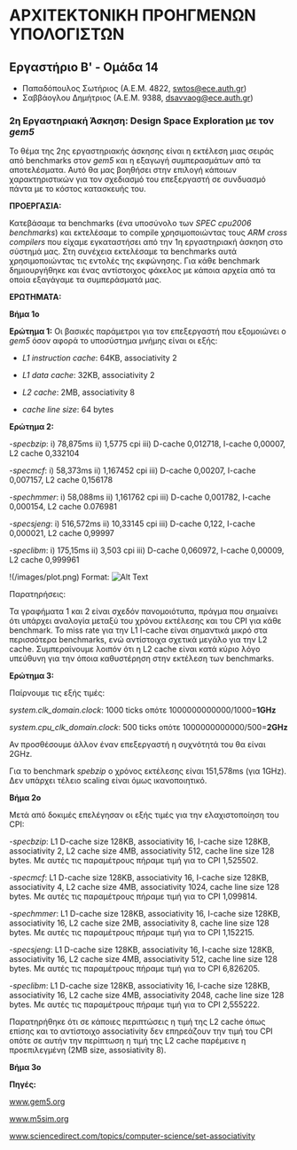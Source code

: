 # ΑΡΧΙΤΕΚΤΟΝΙΚΗ ΠΡΟΗΓΜΕΝΩΝ ΥΠΟΛΟΓΙΣΤΩΝ


## Εργαστήριο Β' - Ομάδα 14
 
* Παπαδόπουλος Σωτήριος (Α.Ε.Μ. 4822, <swtos@ece.auth.gr>)
* Σαββάογλου Δημήτριος  (Α.Ε.Μ. 9388, <dsavvaog@ece.auth.gr>)

### **2η Εργαστηριακή Άσκηση: Design Space Exploration με τον _gem5_**


  Το θέμα της 2ης εργαστηριακής άσκησης είναι η εκτέλεση μιας σειράς από benchmarks στον _gem5_ και η εξαγωγή συμπερασμάτων από τα αποτελέσματα. Αυτό θα μας βοηθήσει στην επιλογή κάποιων χαρακτηριστικών για τον σχεδιασμό του επεξεργαστή σε συνδυασμό πάντα με το κόστος κατασκευής του.


**ΠΡΟΕΡΓΑΣΙΑ:**

  Κατεβάσαμε τα benchmarks (ένα υποσύνολο των _SPEC cpu2006 benchmarks_) και εκτελέσαμε το compile χρησιμοποιώντας τους _ARM cross compilers_ που είχαμε εγκαταστήσει από την 1η εργαστηριακή άσκηση στο σύστημά μας. Στη συνέχεια εκτελέσαμε τα benchmarks αυτά χρησιμοποιώντας τις εντολές της εκφώνησης. Για κάθε benchmark δημιουργήθηκε και ένας αντίστοιχος φάκελος με κάποια αρχεία από τα οποία εξαγάγαμε τα συμπεράσματά μας.


**ΕΡΩΤΗΜΑΤΑ:**

**Βήμα 1ο**

**Ερώτημα 1:** Οι βασικές παράμετροι για τον επεξεργαστή που εξομοιώνει ο _gem5_ όσον αφορά το υποσύστημα μνήμης είναι οι εξής:

   -  _L1 instruction cache_: 64KB, associativity 2

   -  _L1 data cache_: 32KB, associativity 2

   -  _L2 cache_: 2MB, associativity 8

   -  _cache line size_: 64 bytes

**Ερώτημα 2:**

   -_specbzip_: i) 78,875ms ii) 1,5775 cpi iii) D-cache 0,012718, I-cache 0,00007, L2 cache 0,332104

   -_specmcf_: i) 58,373ms ii) 1,167452 cpi iii) D-cache 0,00207, I-cache 0,007157, L2 cache 0,156178

   -_spechmmer_: i) 58,088ms ii) 1,161762 cpi iii) D-cache 0,001782, I-cache 0,000154, L2 cache 0.076981

   -_specsjeng_: i) 516,572ms ii) 10,33145 cpi iii) D-cache 0,122, I-cache 0,000021, L2 cache 0,99997

   -_speclibm_: i) 175,15ms ii) 3,503 cpi iii) D-cache 0,060972, I-cache 0,00009, L2 cache 0,999961


!(/images/plot.png)
Format: ![Alt Text](url)


Παρατηρήσεις:

Τα γραφήματα 1 και 2 είναι σχεδόν πανομοιότυπα, πράγμα που σημαίνει ότι υπάρχει αναλογία μεταξύ του χρόνου εκτέλεσης και του CPI για κάθε benchmark.
Το miss rate για την L1 I-cache είναι σημαντικά μικρό στα περισσότερα benchmarks, ενώ αντίστοιχα σχετικά μεγάλο για την L2 cache. Συμπεραίνουμε λοιπόν ότι η L2 cache είναι κατά κύριο λόγο υπεύθυνη για την όποια καθυστέρηση στην εκτέλεση των benchmarks.


**Ερώτημα 3:**

Παίρνουμε τις εξής τιμές: 

_system.clk_domain.clock_: 1000 ticks οπότε  1000000000000/1000=**1GHz**

_system.cpu_clk_domain.clock_: 500 ticks οπότε 1000000000000/500=**2GHz**

Αν προσθέσουμε άλλον έναν επεξεργαστή η συχνότητά του θα είναι 2GHz.

Για το benchmark _spebzip_ ο χρόνος εκτέλεσης είναι 151,578ms (για 1GHz). Δεν υπάρχει τέλειο scaling είναι όμως ικανοποιητικό.


**Βήμα 2ο**

Μετά από δοκιμές επελέγησαν οι εξής τιμές για την ελαχιστοποίηση του CPI:

   -_specbzip_: L1 D-cache size 128KB, associativity 16, I-cache size 128KB, associativity 2, L2 cache size 4MB, associativity 512, cache line size 128 bytes. Με αυτές τις παραμέτρους πήραμε τιμή για το CPI 1,525502.

   -_specmcf_: L1 D-cache size 128KB, associativity 16, I-cache size 128KB, associativity 4, L2 cache size 4MB, associativity 1024, cache line size 128 bytes. Με αυτές τις παραμέτρους πήραμε τιμή για το CPI 1,099814.

   -_spechmmer_: L1 D-cache size 128KB, associativity 16, I-cache size 128KB, associativity 16, L2 cache size 2MB, associativity 8, cache line size 128 bytes. Με αυτές τις παραμέτρους πήραμε τιμή για το CPI 1,152215.

   -_specsjeng_: L1 D-cache size 128KB, associativity 16, I-cache size 128KB, associativity 16, L2 cache size 4MB, associativity 512, cache line size 128 bytes. Με αυτές τις παραμέτρους πήραμε τιμή για το CPI 6,826205.

   -_speclibm_: L1 D-cache size 128KB, associativity 16, I-cache size 128KB, associativity 16, L2 cache size 4MB, associativity 2048, cache line size 128 bytes. Με αυτές τις παραμέτρους πήραμε τιμή για το CPI 2,555222.

Παρατηρήθηκε ότι σε κάποιες περιπτώσεις η τιμή της L2 cache όπως επίσης και το αντίστοιχο associativity δεν επηρεάζουν την τιμή του CPI οπότε σε αυτήν την περίπτωση η τιμή της L2 cache παρέμεινε η προεπιλεγμένη (2MB size, assosiativity 8).






**Βήμα 3ο**



**Πηγές:**

   www.gem5.org

   www.m5sim.org

   www.sciencedirect.com/topics/computer-science/set-associativity
